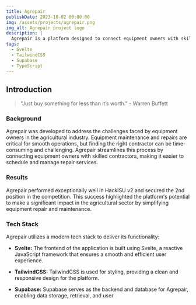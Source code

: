 ```yaml
---
title: Agrepair
publishDate: 2023-10-02 00:00:00
img: /assets/projects/agrepair.png
img_alt: Agrepair project logo
description: |
  Agrepair is a platform designed to connect equipment owners with skilled contractors for repair and maintenance services. It provides a seamless way to manage equipment, schedule maintenance, and communicate with contractors. This project was created for HackISU v2 with the goal of simplifying the process of finding reliable contractors for agricultural equipment repairs.
tags:
  - Svelte
  - TailwindCSS
  - Supabase
  - TypeScript
---
```


## Introduction

> "Just buy something for less than it’s worth." - Warren Buffett

### Background

Agrepair was developed to address the challenges faced by equipment owners in the agricultural industry. Equipment maintenance and repairs are critical for smooth operations, but finding the right contractor can be time-consuming and challenging. Agrepair streamlines this process by connecting equipment owners with skilled contractors, making it easier to schedule and manage repair services.

### Results

Agrepair performed exceptionally well in HackISU v2 and secured the 2nd position in the competition. This success highlighted the platform's potential to make a significant impact in the agricultural sector by simplifying equipment repair and maintenance.

### Tech Stack

Agrepair utilizes a modern tech stack to deliver its functionality:

- **Svelte:** The frontend of the application is built using Svelte, a reactive JavaScript framework that ensures a smooth and efficient user experience.

- **TailwindCSS:** TailwindCSS is used for styling, providing a clean and responsive design for the platform.

- **Supabase:** Supabase serves as the backend and database for Agrepair, enabling data storage, retrieval, and user
